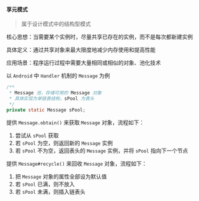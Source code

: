 #### 享元模式

> 属于设计模式中的结构型模式

核心思想：当需要某个实例时，尽量共享已存在的实例，而不是每次都新建实例

具体定义：通过共享对象来最大限度地减少内存使用和提高性能

应用场景：程序运行过程中需要大量相同或相似的对象、池化技术

以 `Android` 中 `Handler` 机制的 `Message` 为例

````java
/**
 * Message 池，存储可用的 Message 对象
 * 具体实现为单链表结构，sPool 为表头
 */
private static Message sPool;
````

提供 `Message.obtain()` 来获取 `Message` 对象，流程如下：

1. 尝试从 `sPool` 获取
2. 若 `sPool` 为空，则返回新的 `Message` 实例
3. 若 `sPool` 不为空，返回表头的 `Message` 实例，并将 `sPool` 指向下一个节点

提供 `Message#recycle()` 来回收 `Message` 对象，流程如下：

1. 把 `Message` 对象的属性全部设为默认值
2. 若 `sPool` 已满，则不放入
3. 若 `sPool` 未满，则插入链表头

